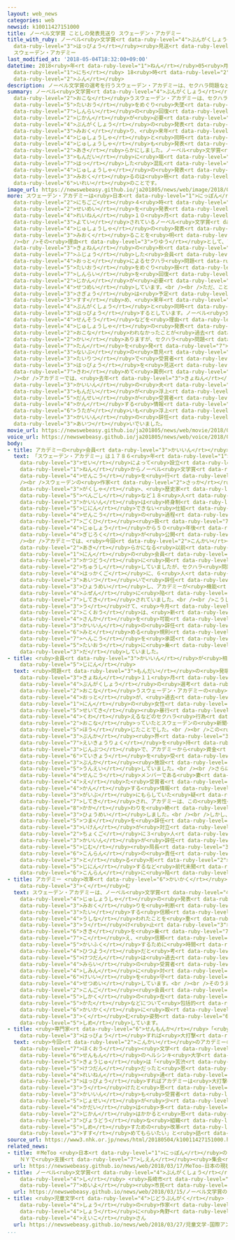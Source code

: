 ```yaml
---
layout: web_news
categories: web
newsid: k10011427151000
title: ノーベル文学賞 ことしの発表見送り スウェーデン・アカデミー
title_with_ruby: ノーベル<ruby>文学賞<rt data-ruby-level="4">ぶんがくしょう</rt></ruby> ことしの<ruby>発表<rt
  data-ruby-level="3">はっぴょう</rt></ruby><ruby>見送<rt data-ruby-level="3">みおく</rt></ruby>り
  スウェーデン・アカデミー
last_modified_at: '2018-05-04T18:32:00+09:00'
datetime: 2018<ruby>年<rt data-ruby-level="1">ねん</rt></ruby>05<ruby>月<rt data-ruby-level="1">がつ</rt></ruby>04<ruby>日<rt
  data-ruby-level="1">にち</rt></ruby> 18<ruby>時<rt data-ruby-level="2">じ</rt></ruby>32<ruby>分<rt
  data-ruby-level="2">ふん</rt></ruby>
description: ノーベル文学賞の選考を行うスウェーデン・アカデミーは、セクハラ問題などの対応をめぐり失墜した信頼の回復に時間が必要だとしてことしの文学賞の発表は見送り、来年の受賞者と同時にことしの受賞者も発表することを明らかにしました。ノーベル文学賞がセクハラ問題に端を発した混乱で受賞者の発表を見送るのは極めて異例のことです。
summary: ノーベル<ruby>文学賞<rt data-ruby-level="4">ぶんがくしょう</rt></ruby>の<ruby>選考<rt data-ruby-level="4">せんこう</rt></ruby>を<ruby>行<rt
  data-ruby-level="2">おこな</rt></ruby>うスウェーデン・アカデミーは、セクハラ<ruby>問題<rt data-ruby-level="3">もんだい</rt></ruby>などの<ruby>対応<rt
  data-ruby-level="5">たいおう</rt></ruby>をめぐり<ruby>失墜<rt data-ruby-level="7">しっつい</rt></ruby>した<ruby>信頼<rt
  data-ruby-level="7">しんらい</rt></ruby>の<ruby>回復<rt data-ruby-level="5">かいふく</rt></ruby>に<ruby>時間<rt
  data-ruby-level="2">じかん</rt></ruby>が<ruby>必要<rt data-ruby-level="4">ひつよう</rt></ruby>だとしてことしの<ruby>文学賞<rt
  data-ruby-level="4">ぶんがくしょう</rt></ruby>の<ruby>発表<rt data-ruby-level="3">はっぴょう</rt></ruby>は<ruby>見送<rt
  data-ruby-level="3">みおく</rt></ruby>り、<ruby>来年<rt data-ruby-level="2">らいねん</rt></ruby>の<ruby>受賞者<rt
  data-ruby-level="4">じゅしょうしゃ</rt></ruby>と<ruby>同時<rt data-ruby-level="2">どうじ</rt></ruby>にことしの<ruby>受賞者<rt
  data-ruby-level="4">じゅしょうしゃ</rt></ruby>も<ruby>発表<rt data-ruby-level="3">はっぴょう</rt></ruby>することを<ruby>明<rt
  data-ruby-level="2">あき</rt></ruby>らかにしました。ノーベル<ruby>文学賞<rt data-ruby-level="4">ぶんがくしょう</rt></ruby>がセクハラ<ruby>問題<rt
  data-ruby-level="3">もんだい</rt></ruby>に<ruby>端<rt data-ruby-level="7">たん</rt></ruby>を<ruby>発<rt
  data-ruby-level="7">はっ</rt></ruby>した<ruby>混乱<rt data-ruby-level="6">こんらん</rt></ruby>で<ruby>受賞者<rt
  data-ruby-level="4">じゅしょうしゃ</rt></ruby>の<ruby>発表<rt data-ruby-level="3">はっぴょう</rt></ruby>を<ruby>見送<rt
  data-ruby-level="3">みおく</rt></ruby>るのは<ruby>極<rt data-ruby-level="7">きわ</rt></ruby>めて<ruby>異例<rt
  data-ruby-level="6">いれい</rt></ruby>のことです。
image_url: https://newswebeasy.github.io/ja201805/news/web/image/2018/05/04/K10011427151_1805041615_1805041616_01_02.jpg
more: スウェーデン・アカデミーは<ruby>日本<rt data-ruby-level="1">にっぽん</rt></ruby><ruby>時間<rt data-ruby-level="2">じかん</rt></ruby>の４<ruby>日午後<rt
  data-ruby-level="2">にちごご</rt></ruby>４<ruby>時<rt data-ruby-level="2">じ</rt></ruby>、<ruby>声明<rt
  data-ruby-level="2">せいめい</rt></ruby>を<ruby>発表<rt data-ruby-level="3">はっぴょう</rt></ruby>し、<ruby>例年<rt
  data-ruby-level="4">れいねん</rt></ruby>１０<ruby>月<rt data-ruby-level="1">がつ</rt></ruby>に<ruby>予定<rt
  data-ruby-level="3">よてい</rt></ruby>されているノーベル<ruby>文学賞<rt data-ruby-level="4">ぶんがくしょう</rt></ruby>の<ruby>受賞者<rt
  data-ruby-level="4">じゅしょうしゃ</rt></ruby>の<ruby>発表<rt data-ruby-level="3">はっぴょう</rt></ruby>をことしは<ruby>見送<rt
  data-ruby-level="3">みおく</rt></ruby>ることを<ruby>明<rt data-ruby-level="2">あき</rt></ruby>らかにしました。<br
  /><br />その<ruby>理由<rt data-ruby-level="3">りゆう</rt></ruby>として、アカデミーは、<ruby>去年<rt
  data-ruby-level="3">きょねん</rt></ruby>の<ruby>秋<rt data-ruby-level="2">あき</rt></ruby>に<ruby>浮上<rt
  data-ruby-level="7">ふじょう</rt></ruby>した<ruby>会員<rt data-ruby-level="3">かいいん</rt></ruby>の<ruby>夫<rt
  data-ruby-level="4">おっと</rt></ruby>によるセクハラ<ruby>問題<rt data-ruby-level="3">もんだい</rt></ruby>などの<ruby>対応<rt
  data-ruby-level="5">たいおう</rt></ruby>をめぐり<ruby>揺<rt data-ruby-level="7">ゆ</rt></ruby>らいだ<ruby>信頼<rt
  data-ruby-level="7">しんらい</rt></ruby>を<ruby>回復<rt data-ruby-level="5">かいふく</rt></ruby>させるために<ruby>時間<rt
  data-ruby-level="2">じかん</rt></ruby>が<ruby>必要<rt data-ruby-level="4">ひつよう</rt></ruby>だと<ruby>説明<rt
  data-ruby-level="4">せつめい</rt></ruby>しています。<br /><br />ただ、ことしの<ruby>選考<rt data-ruby-level="4">せんこう</rt></ruby><ruby>作業<rt
  data-ruby-level="3">さぎょう</rt></ruby>は<ruby>予定<rt data-ruby-level="3">よてい</rt></ruby>どおり<ruby>進<rt
  data-ruby-level="3">すす</rt></ruby>め、<ruby>来年<rt data-ruby-level="2">らいねん</rt></ruby>の<ruby>文学賞<rt
  data-ruby-level="4">ぶんがくしょう</rt></ruby>と<ruby>同時<rt data-ruby-level="2">どうじ</rt></ruby>に<ruby>発表<rt
  data-ruby-level="3">はっぴょう</rt></ruby>するとしています。ノーベル<ruby>文学賞<rt data-ruby-level="4">ぶんがくしょう</rt></ruby>は<ruby>戦争<rt
  data-ruby-level="4">せんそう</rt></ruby>などを<ruby>理由<rt data-ruby-level="3">りゆう</rt></ruby>に、<ruby>受賞者<rt
  data-ruby-level="4">じゅしょうしゃ</rt></ruby>の<ruby>発表<rt data-ruby-level="3">はっぴょう</rt></ruby>が<ruby>行<rt
  data-ruby-level="2">おこな</rt></ruby>われなかったことが<ruby>過去<rt data-ruby-level="5">かこ</rt></ruby>に７<ruby>回<rt
  data-ruby-level="2">かい</rt></ruby>ありますが、セクハラ<ruby>問題<rt data-ruby-level="3">もんだい</rt></ruby>に<ruby>端<rt
  data-ruby-level="7">たん</rt></ruby>を<ruby>発<rt data-ruby-level="7">はっ</rt></ruby>した<ruby>内部<rt
  data-ruby-level="3">ないぶ</rt></ruby>の<ruby>意見<rt data-ruby-level="3">いけん</rt></ruby><ruby>対立<rt
  data-ruby-level="3">たいりつ</rt></ruby>で<ruby>受賞者<rt data-ruby-level="4">じゅしょうしゃ</rt></ruby>の<ruby>発表<rt
  data-ruby-level="3">はっぴょう</rt></ruby>を<ruby>見送<rt data-ruby-level="3">みおく</rt></ruby>るのは<ruby>極<rt
  data-ruby-level="7">きわ</rt></ruby>めて<ruby>異例<rt data-ruby-level="6">いれい</rt></ruby>です。<br
  /><br />アカデミーでは、<ruby>去年<rt data-ruby-level="3">きょねん</rt></ruby>１１<ruby>月<rt data-ruby-level="1">がつ</rt></ruby>に<ruby>会員<rt
  data-ruby-level="3">かいいん</rt></ruby>の<ruby>夫<rt data-ruby-level="4">おっと</rt></ruby>によるセクハラ<ruby>問題<rt
  data-ruby-level="3">もんだい</rt></ruby>が<ruby>浮上<rt data-ruby-level="7">ふじょう</rt></ruby>したほか、この<ruby>男性<rt
  data-ruby-level="5">だんせい</rt></ruby>が<ruby>受賞者<rt data-ruby-level="4">じゅしょうしゃ</rt></ruby>に<ruby>関<rt
  data-ruby-level="4">かん</rt></ruby>する<ruby>情報<rt data-ruby-level="5">じょうほう</rt></ruby>をもらしていたのではないかとの<ruby>疑<rt
  data-ruby-level="6">うたが</rt></ruby>いも<ruby>浮上<rt data-ruby-level="7">ふじょう</rt></ruby>し、<ruby>会員<rt
  data-ruby-level="3">かいいん</rt></ruby>の<ruby>辞任<rt data-ruby-level="5">じにん</rt></ruby>が<ruby>相次<rt
  data-ruby-level="3">あいつ</rt></ruby>いでいました。
movie_url: https://newswebeasy.github.io/ja201805/news/web/movie/2018/05/04/k10011427151_201805041651_201805041652.mp4
voice_url: https://newswebeasy.github.io/ja201805/news/web/voice/2018/05/04/k10011427151_201805041651_201805041652.mp3
body:
- title: アカデミーの<ruby>会員<rt data-ruby-level="3">かいいん</rt></ruby>とは
  text: 「スウェーデン・アカデミー」は１７８６<ruby>年<rt data-ruby-level="1">ねん</rt></ruby>にグスタフ３<ruby>世<rt
    data-ruby-level="3">せい</rt></ruby>によって<ruby>設立<rt data-ruby-level="5">せつりつ</rt></ruby>され、１９０１<ruby>年<rt
    data-ruby-level="1">ねん</rt></ruby>からノーベル<ruby>文学賞<rt data-ruby-level="4">ぶんがくしょう</rt></ruby>の<ruby>選考<rt
    data-ruby-level="4">せんこう</rt></ruby>を<ruby>行<rt data-ruby-level="2">おこな</rt></ruby>っています。<br
    /><br />スウェーデンの<ruby>作家<rt data-ruby-level="2">さっか</rt></ruby>や<ruby>言語<rt data-ruby-level="2">げんご</rt></ruby><ruby>学者<rt
    data-ruby-level="3">がくしゃ</rt></ruby>、<ruby>歴史家<rt data-ruby-level="4">れきしか</rt></ruby>、それに<ruby>弁護士<rt
    data-ruby-level="5">べんごし</rt></ruby>など１８<ruby>人<rt data-ruby-level="1">にん</rt></ruby>の<ruby>会員<rt
    data-ruby-level="3">かいいん</rt></ruby>は<ruby>終身制<rt data-ruby-level="5">しゅうしんせい</rt></ruby>で、<ruby>辞任<rt
    data-ruby-level="5">じにん</rt></ruby>できない<ruby>仕組<rt data-ruby-level="3">しく</rt></ruby>みとなっていました。また<ruby>選考<rt
    data-ruby-level="4">せんこう</rt></ruby>の<ruby>過程<rt data-ruby-level="5">かてい</rt></ruby>は<ruby>極秘<rt
    data-ruby-level="7">ごくひ</rt></ruby><ruby>扱<rt data-ruby-level="7">あつか</rt></ruby>いで、<ruby>受賞<rt
    data-ruby-level="4">じゅしょう</rt></ruby>から５０<ruby>年後<rt data-ruby-level="2">ねんご</rt></ruby>に<ruby>議事録<rt
    data-ruby-level="4">ぎじろく</rt></ruby>が<ruby>公開<rt data-ruby-level="3">こうかい</rt></ruby>されることになっています。<br
    /><br />アカデミーでは、<ruby>今回<rt data-ruby-level="2">こんかい</rt></ruby>の<ruby>問題<rt data-ruby-level="3">もんだい</rt></ruby>が<ruby>明<rt
    data-ruby-level="2">あき</rt></ruby>らかになる<ruby>以前<rt data-ruby-level="4">いぜん</rt></ruby>に、２<ruby>人<rt
    data-ruby-level="1">にん</rt></ruby>の<ruby>会員<rt data-ruby-level="3">かいいん</rt></ruby>が<ruby>活動<rt
    data-ruby-level="3">かつどう</rt></ruby>に<ruby>関<rt data-ruby-level="8">かか</rt></ruby>わることを<ruby>中止<rt
    data-ruby-level="2">ちゅうし</rt></ruby>していましたが、セクハラ<ruby>問題<rt data-ruby-level="3">もんだい</rt></ruby>の<ruby>発覚後<rt
    data-ruby-level="4">はっかくご</rt></ruby>に、６<ruby>人<rt data-ruby-level="1">にん</rt></ruby>が<ruby>相次<rt
    data-ruby-level="3">あいつ</rt></ruby>いで<ruby>辞任<rt data-ruby-level="5">じにん</rt></ruby>を<ruby>表明<rt
    data-ruby-level="3">ひょうめい</rt></ruby>し、アカデミーが<ruby>機能<rt data-ruby-level="5">きのう</rt></ruby><ruby>不全<rt
    data-ruby-level="4">ふぜん</rt></ruby>に<ruby>陥<rt data-ruby-level="7">おちい</rt></ruby>るおそれが<ruby>指摘<rt
    data-ruby-level="7">してき</rt></ruby>されていました。<br /><br />こうした<ruby>事態<rt data-ruby-level="5">じたい</rt></ruby>を<ruby>受<rt
    data-ruby-level="3">う</rt></ruby>けて、<ruby>今月<rt data-ruby-level="2">こんげつ</rt></ruby>、スウェーデンのグスタフ<ruby>国王<rt
    data-ruby-level="2">こくおう</rt></ruby>は、<ruby>新<rt data-ruby-level="2">あたら</rt></ruby>しいメンバーの<ruby>参加<rt
    data-ruby-level="4">さんか</rt></ruby>を<ruby>可能<rt data-ruby-level="5">かのう</rt></ruby>にするため<ruby>会員<rt
    data-ruby-level="3">かいいん</rt></ruby>の<ruby>辞任<rt data-ruby-level="5">じにん</rt></ruby>を<ruby>認<rt
    data-ruby-level="6">みと</rt></ruby>める<ruby>規則<rt data-ruby-level="5">きそく</rt></ruby>の<ruby>変更<rt
    data-ruby-level="7">へんこう</rt></ruby>を<ruby>承認<rt data-ruby-level="7">しょうにん</rt></ruby>するなど、<ruby>対応<rt
    data-ruby-level="5">たいおう</rt></ruby>に<ruby>乗<rt data-ruby-level="3">の</rt></ruby>り<ruby>出<rt
    data-ruby-level="3">だ</rt></ruby>していました。
- title: <ruby>会員<rt data-ruby-level="3">かいいん</rt></ruby>が<ruby>相次<rt data-ruby-level="3">あいつ</rt></ruby>いで<ruby>辞任<rt
    data-ruby-level="5">じにん</rt></ruby>
  text: <ruby>問題<rt data-ruby-level="3">もんだい</rt></ruby>の<ruby>発端<rt data-ruby-level="7">ほったん</rt></ruby>は、<ruby>去年<rt
    data-ruby-level="3">きょねん</rt></ruby>１１<ruby>月<rt data-ruby-level="1">がつ</rt></ruby>、ノーベル<ruby>文学賞<rt
    data-ruby-level="4">ぶんがくしょう</rt></ruby>の<ruby>選考<rt data-ruby-level="4">せんこう</rt></ruby>を<ruby>行<rt
    data-ruby-level="2">おこな</rt></ruby>うスウェーデン・アカデミーの<ruby>会員<rt data-ruby-level="3">かいいん</rt></ruby>の<ruby>夫<rt
    data-ruby-level="4">おっと</rt></ruby>が、<ruby>過去<rt data-ruby-level="5">かこ</rt></ruby>に１８<ruby>人<rt
    data-ruby-level="1">にん</rt></ruby>の<ruby>女性<rt data-ruby-level="5">じょせい</rt></ruby>に<ruby>性的<rt
    data-ruby-level="5">せいてき</rt></ruby><ruby>暴行<rt data-ruby-level="5">ぼうこう</rt></ruby>を<ruby>加<rt
    data-ruby-level="4">くわ</rt></ruby>えるなどのセクハラ<ruby>行為<rt data-ruby-level="7">こうい</rt></ruby>を<ruby>行<rt
    data-ruby-level="2">おこな</rt></ruby>っていたとスウェーデンの<ruby>新聞<rt data-ruby-level="2">しんぶん</rt></ruby>が<ruby>報<rt
    data-ruby-level="5">ほう</rt></ruby>じたことでした。<br /><br />この<ruby>男性<rt data-ruby-level="5">だんせい</rt></ruby>は<ruby>文化<rt
    data-ruby-level="3">ぶんか</rt></ruby><ruby>界<rt data-ruby-level="3">かい</rt></ruby>に<ruby>影響力<rt
    data-ruby-level="7">えいきょうりょく</rt></ruby>を<ruby>持<rt data-ruby-level="3">も</rt></ruby>つ<ruby>人物<rt
    data-ruby-level="3">じんぶつ</rt></ruby>で、アカデミーから<ruby>資金<rt data-ruby-level="5">しきん</rt></ruby>の<ruby>提供<rt
    data-ruby-level="6">ていきょう</rt></ruby>を<ruby>受<rt data-ruby-level="3">う</rt></ruby>けて<ruby>文化<rt
    data-ruby-level="3">ぶんか</rt></ruby><ruby>施設<rt data-ruby-level="7">しせつ</rt></ruby>を<ruby>運営<rt
    data-ruby-level="5">うんえい</rt></ruby>していました。<br /><br />さらに、この<ruby>男性<rt data-ruby-level="5">だんせい</rt></ruby>が<ruby>選考<rt
    data-ruby-level="4">せんこう</rt></ruby>メンバーである<ruby>妻<rt data-ruby-level="5">つま</rt></ruby>から<ruby>得<rt
    data-ruby-level="4">え</rt></ruby>た<ruby>受賞者<rt data-ruby-level="4">じゅしょうしゃ</rt></ruby>に<ruby>関<rt
    data-ruby-level="4">かん</rt></ruby>する<ruby>情報<rt data-ruby-level="5">じょうほう</rt></ruby>を<ruby>外部<rt
    data-ruby-level="3">がいぶ</rt></ruby>にもらしていた<ruby>疑<rt data-ruby-level="6">うたが</rt></ruby>いも<ruby>指摘<rt
    data-ruby-level="7">してき</rt></ruby>され、アカデミーは、この<ruby>男性<rt data-ruby-level="5">だんせい</rt></ruby>との<ruby>関<rt
    data-ruby-level="8">かか</rt></ruby>わりを<ruby>絶<rt data-ruby-level="5">た</rt></ruby>つと<ruby>表明<rt
    data-ruby-level="3">ひょうめい</rt></ruby>しました。<br /><br />しかし、アカデミーでは<ruby>男性<rt data-ruby-level="5">だんせい</rt></ruby>の<ruby>妻<rt
    data-ruby-level="5">つま</rt></ruby>を<ruby>辞任<rt data-ruby-level="5">じにん</rt></ruby>させるかどうかをめぐり<ruby>意見<rt
    data-ruby-level="3">いけん</rt></ruby>が<ruby>対立<rt data-ruby-level="3">たいりつ</rt></ruby>し、その<ruby>直後<rt
    data-ruby-level="2">ちょくご</rt></ruby>に３<ruby>人<rt data-ruby-level="1">にん</rt></ruby>の<ruby>会員<rt
    data-ruby-level="3">かいいん</rt></ruby>が<ruby>辞任<rt data-ruby-level="5">じにん</rt></ruby>し、ダニウス<ruby>事務<rt
    data-ruby-level="5">じむ</rt></ruby><ruby>局長<rt data-ruby-level="3">きょくちょう</rt></ruby>も<ruby>混乱<rt
    data-ruby-level="6">こんらん</rt></ruby>の<ruby>責任<rt data-ruby-level="5">せきにん</rt></ruby>を<ruby>取<rt
    data-ruby-level="3">と</rt></ruby>る<ruby>形<rt data-ruby-level="2">かたち</rt></ruby>で<ruby>辞任<rt
    data-ruby-level="5">じにん</rt></ruby>するなど<ruby>前代未聞<rt data-ruby-level="7">ぜんだいみもん</rt></ruby>の<ruby>混乱<rt
    data-ruby-level="6">こんらん</rt></ruby>に<ruby>陥<rt data-ruby-level="7">おちい</rt></ruby>っていました。
- title: アカデミー <ruby>改革<rt data-ruby-level="6">かいかく</rt></ruby>に<ruby>取<rt data-ruby-level="3">と</rt></ruby>り<ruby>組<rt
    data-ruby-level="3">く</rt></ruby>む
  text: スウェーデン・アカデミーは、ノーベル<ruby>文学賞<rt data-ruby-level="4">ぶんがくしょう</rt></ruby>のことしの<ruby>受賞者<rt
    data-ruby-level="4">じゅしょうしゃ</rt></ruby>の<ruby>発表<rt data-ruby-level="3">はっぴょう</rt></ruby>の<ruby>見送<rt
    data-ruby-level="3">みおく</rt></ruby>りを<ruby>判断<rt data-ruby-level="5">はんだん</rt></ruby>したことについて「アカデミーに<ruby>対<rt
    data-ruby-level="3">たい</rt></ruby>する<ruby>信頼<rt data-ruby-level="7">しんらい</rt></ruby>が<ruby>失<rt
    data-ruby-level="4">うしな</rt></ruby>われたことを<ruby>重<rt data-ruby-level="3">おも</rt></ruby>く<ruby>受<rt
    data-ruby-level="3">う</rt></ruby>け<ruby>止<rt data-ruby-level="3">と</rt></ruby>め、この<ruby>危機<rt
    data-ruby-level="6">きき</rt></ruby>を<ruby>乗<rt data-ruby-level="7">の</rt></ruby>り<ruby>越<rt
    data-ruby-level="7">こ</rt></ruby>え、<ruby>信頼<rt data-ruby-level="7">しんらい</rt></ruby>を<ruby>回復<rt
    data-ruby-level="5">かいふく</rt></ruby>するために<ruby>時間<rt data-ruby-level="2">じかん</rt></ruby>が<ruby>必要<rt
    data-ruby-level="4">ひつよう</rt></ruby>だと<ruby>考<rt data-ruby-level="2">かんが</rt></ruby>えた。この<ruby>決断<rt
    data-ruby-level="5">けつだん</rt></ruby>は<ruby>過去<rt data-ruby-level="5">かこ</rt></ruby>ならびに<ruby>未来<rt
    data-ruby-level="4">みらい</rt></ruby>の<ruby>受賞者<rt data-ruby-level="4">じゅしょうしゃ</rt></ruby>、それに<ruby>市民<rt
    data-ruby-level="4">しみん</rt></ruby>に<ruby>対<rt data-ruby-level="3">たい</rt></ruby>する<ruby>敬意<rt
    data-ruby-level="6">けいい</rt></ruby>を<ruby>守<rt data-ruby-level="3">まも</rt></ruby>るためでもある」と<ruby>説明<rt
    data-ruby-level="4">せつめい</rt></ruby>しています。<br /><br />そのうえでアカデミーは、<ruby>今後<rt
    data-ruby-level="2">こんご</rt></ruby><ruby>会員<rt data-ruby-level="3">かいいん</rt></ruby><ruby>資格<rt
    data-ruby-level="5">しかく</rt></ruby>の<ruby>在<rt data-ruby-level="5">あ</rt></ruby>り<ruby>方<rt
    data-ruby-level="5">かた</rt></ruby>などについて<ruby>包括的<rt data-ruby-level="7">ほうかつてき</rt></ruby>な<ruby>改革<rt
    data-ruby-level="6">かいかく</rt></ruby>に<ruby>取<rt data-ruby-level="3">と</rt></ruby>り<ruby>組<rt
    data-ruby-level="3">く</rt></ruby>む<ruby>姿勢<rt data-ruby-level="6">しせい</rt></ruby>を<ruby>示<rt
    data-ruby-level="5">しめ</rt></ruby>しています。
- title: <ruby>専門家<rt data-ruby-level="6">せんもんか</rt></ruby>「<ruby>例年<rt data-ruby-level="4">れいねん</rt></ruby>どおり<ruby>発表<rt
    data-ruby-level="3">はっぴょう</rt></ruby>すれば<ruby>大打撃<rt data-ruby-level="7">だいだげき</rt></ruby>」
  text: <ruby>今回<rt data-ruby-level="2">こんかい</rt></ruby>のアカデミーの<ruby>対応<rt data-ruby-level="5">たいおう</rt></ruby>について<ruby>北欧<rt
    data-ruby-level="7">ほくおう</rt></ruby><ruby>文学<rt data-ruby-level="1">ぶんがく</rt></ruby>が<ruby>専門<rt
    data-ruby-level="6">せんもん</rt></ruby>のヘルシンキ<ruby>大学<rt data-ruby-level="1">だいがく</rt></ruby>のビット・ブラットストローム<ruby>教授<rt
    data-ruby-level="5">きょうじゅ</rt></ruby>は「<ruby>苦渋<rt data-ruby-level="7">くじゅう</rt></ruby>の<ruby>決断<rt
    data-ruby-level="5">けつだん</rt></ruby>だったと<ruby>思<rt data-ruby-level="2">おも</rt></ruby>うが、<ruby>例年<rt
    data-ruby-level="4">れいねん</rt></ruby><ruby>通<rt data-ruby-level="2">どお</rt></ruby>り<ruby>発表<rt
    data-ruby-level="3">はっぴょう</rt></ruby>すればアカデミーは<ruby>大打撃<rt data-ruby-level="7">だいだげき</rt></ruby>を<ruby>受<rt
    data-ruby-level="3">う</rt></ruby>けたと<ruby>思<rt data-ruby-level="2">おも</rt></ruby>う。これまで<ruby>会員<rt
    data-ruby-level="3">かいいん</rt></ruby>も<ruby>受賞者<rt data-ruby-level="4">じゅしょうしゃ</rt></ruby>でも<ruby>女性<rt
    data-ruby-level="5">じょせい</rt></ruby>が<ruby>少<rt data-ruby-level="2">すく</rt></ruby>ないなど<ruby>課題<rt
    data-ruby-level="4">かだい</rt></ruby>は<ruby>多<rt data-ruby-level="2">おお</rt></ruby>い。<ruby>時間<rt
    data-ruby-level="2">じかん</rt></ruby>はかかると<ruby>思<rt data-ruby-level="2">おも</rt></ruby>うが<ruby>平等<rt
    data-ruby-level="3">びょうどう</rt></ruby>な<ruby>組織<rt data-ruby-level="5">そしき</rt></ruby>だということを<ruby>示<rt
    data-ruby-level="5">しめ</rt></ruby>すための<ruby>改革<rt data-ruby-level="6">かいかく</rt></ruby>を<ruby>進<rt
    data-ruby-level="3">すす</rt></ruby>めてもらいたい」と<ruby>話<rt data-ruby-level="2">はな</rt></ruby>していました。
source_url: https://www3.nhk.or.jp/news/html/20180504/k10011427151000.html
related_news:
- title: ＃MeToo <ruby>日本<rt data-ruby-level="1">にっぽん</rt></ruby>の<ruby>現状<rt data-ruby-level="5">げんじょう</rt></ruby>は？
    ＮＹで<ruby>支援<rt data-ruby-level="7">しえん</rt></ruby><ruby>集会<rt data-ruby-level="3">しゅうかい</rt></ruby>
  url: https://newswebeasy.github.io/news/web/2018/03/17/MeToo-日本の現状は-NYで支援集会
- title: ノーベル<ruby>文学賞<rt data-ruby-level="4">ぶんがくしょう</rt></ruby>のカズオ・イシグロ<ruby>氏<rt
    data-ruby-level="4">し</rt></ruby> <ruby>長崎市<rt data-ruby-level="7">ながさきし</rt></ruby><ruby>名誉<rt
    data-ruby-level="7">めいよ</rt></ruby><ruby>市民<rt data-ruby-level="4">しみん</rt></ruby>に
  url: https://newswebeasy.github.io/news/web/2018/03/15/ノーベル文学賞のカズオイシグロ氏-長崎市名誉市民に
- title: <ruby>児童文学<rt data-ruby-level="4">じどうぶんがく</rt></ruby> <ruby>国際<rt data-ruby-level="5">こくさい</rt></ruby>アンデルセン<ruby>賞<rt
    data-ruby-level="4">しょう</rt></ruby>の<ruby>作家<rt data-ruby-level="2">さっか</rt></ruby><ruby>賞<rt
    data-ruby-level="4">しょう</rt></ruby>に<ruby>角野<rt data-ruby-level="2">かどの</rt></ruby><ruby>栄子<rt
    data-ruby-level="4">えいこ</rt></ruby>さん
  url: https://newswebeasy.github.io/news/web/2018/03/27/児童文学-国際アンデルセン賞の作家賞に角野栄子さん
...
```

